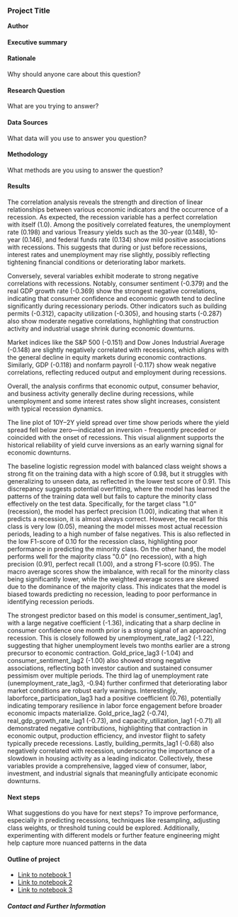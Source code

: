 ### Project Title

**Author**

#### Executive summary

#### Rationale
Why should anyone care about this question?

#### Research Question
What are you trying to answer?

#### Data Sources
What data will you use to answer you question?

#### Methodology
What methods are you using to answer the question?

#### Results
The correlation analysis reveals the strength and direction of linear relationships between various economic indicators and the occurrence of a recession. As expected, the recession variable has a perfect correlation with itself (1.0). Among the positively correlated features, the unemployment rate (0.198) and various Treasury yields such as the 30-year (0.148), 10-year (0.146), and federal funds rate (0.134) show mild positive associations with recessions. This suggests that during or just before recessions, interest rates and unemployment may rise slightly, possibly reflecting tightening financial conditions or deteriorating labor markets.

Conversely, several variables exhibit moderate to strong negative correlations with recessions. Notably, consumer sentiment (-0.379) and the real GDP growth rate (-0.369) show the strongest negative correlations, indicating that consumer confidence and economic growth tend to decline significantly during recessionary periods. Other indicators such as building permits (-0.312), capacity utilization (-0.305), and housing starts (-0.287) also show moderate negative correlations, highlighting that construction activity and industrial usage shrink during economic downturns.

Market indices like the S&P 500 (-0.151) and Dow Jones Industrial Average (-0.148) are slightly negatively correlated with recessions, which aligns with the general decline in equity markets during economic contractions. Similarly, GDP (-0.118) and nonfarm payroll (-0.117) show weak negative correlations, reflecting reduced output and employment during recessions.

Overall, the analysis confirms that economic output, consumer behavior, and business activity generally decline during recessions, while unemployment and some interest rates show slight increases, consistent with typical recession dynamics.

The line plot of 10Y–2Y yield spread over time show periods where the yield spread fell below zero—indicated an inversion - frequently preceded or coincided with the onset of recessions. This visual alignment supports the historical reliability of yield curve inversions as an early warning signal for economic downturns.

The baseline logistic regression model with balanced class weight shows a strong fit on the training data with a high score of 0.98, but it struggles with generalizing to unseen data, as reflected in the lower test score of 0.91. This discrepancy suggests potential overfitting, where the model has learned the patterns of the training data well but fails to capture the minority class effectively on the test data. Specifically, for the target class "1.0" (recession), the model has perfect precision (1.00), indicating that when it predicts a recession, it is almost always correct. However, the recall for this class is very low (0.05), meaning the model misses most actual recession periods, leading to a high number of false negatives. This is also reflected in the low F1-score of 0.10 for the recession class, highlighting poor performance in predicting the minority class. On the other hand, the model performs well for the majority class "0.0" (no recession), with a high precision (0.91), perfect recall (1.00), and a strong F1-score (0.95). The macro average scores show the imbalance, with recall for the minority class being significantly lower, while the weighted average scores are skewed due to the dominance of the majority class. This indicates that the model is biased towards predicting no recession, leading to poor performance in identifying recession periods. 

The strongest predictor based on this model is consumer_sentiment_lag1, with a large negative coefficient (-1.36), indicating that a sharp decline in consumer confidence one month prior is a strong signal of an approaching recession. This is closely followed by unemployment_rate_lag2 (-1.22), suggesting that higher unemployment levels two months earlier are a strong precursor to economic contraction. Gold_price_lag3 (-1.04) and consumer_sentiment_lag2 (-1.00) also showed strong negative associations, reflecting both investor caution and sustained consumer pessimism over multiple periods. The third lag of unemployment rate (unemployment_rate_lag3, -0.94) further confirmed that deteriorating labor market conditions are robust early warnings. Interestingly, laborforce_participation_lag3 had a positive coefficient (0.76), potentially indicating temporary resilience in labor force engagement before broader economic impacts materialize. Gold_price_lag2 (-0.74), real_gdp_growth_rate_lag1 (-0.73), and capacity_utilization_lag1 (-0.71) all demonstrated negative contributions, highlighting that contraction in economic output, production efficiency, and investor flight to safety typically precede recessions. Lastly, building_permits_lag1 (-0.68) also negatively correlated with recession, underscoring the importance of a slowdown in housing activity as a leading indicator. Collectively, these variables provide a comprehensive, lagged view of consumer, labor, investment, and industrial signals that meaningfully anticipate economic downturns.
#### Next steps
What suggestions do you have for next steps?
To improve performance, especially in predicting recessions, techniques like resampling, adjusting class weights, or threshold tuning could be explored. Additionally, experimenting with different models or further feature engineering might help capture more nuanced patterns in the data


#### Outline of project

- [Link to notebook 1]()
- [Link to notebook 2]()
- [Link to notebook 3]()


##### Contact and Further Information